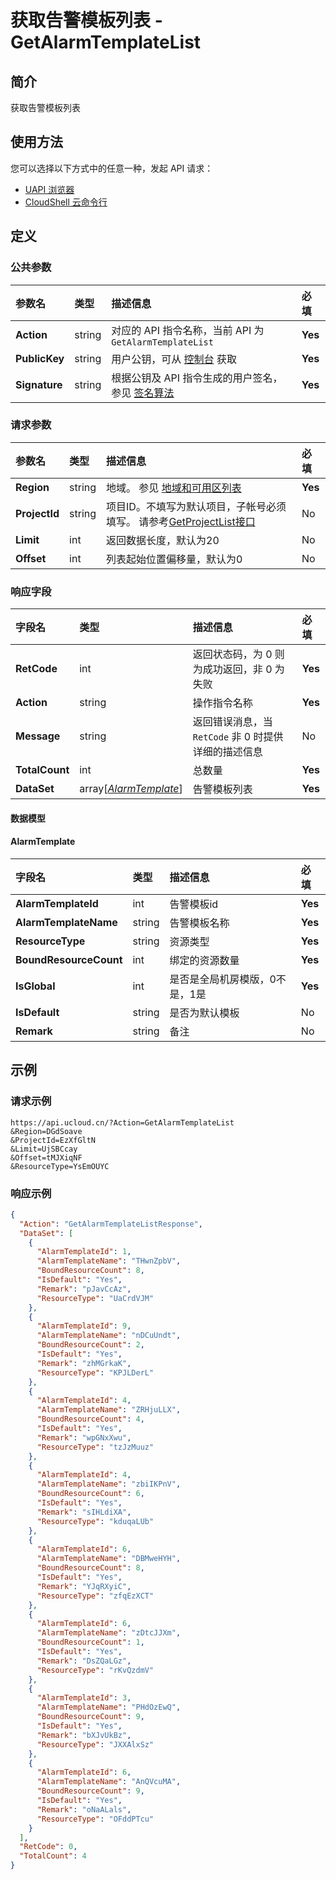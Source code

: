 # 获取告警模板列表 - GetAlarmTemplateList

## 简介

获取告警模板列表






## 使用方法

您可以选择以下方式中的任意一种，发起 API 请求：
- [UAPI 浏览器](https://console.ucloud.cn/uapi/detail?id=GetAlarmTemplateList)
- [CloudShell 云命令行](https://shell.ucloud.cn/)


## 定义

### 公共参数

| 参数名 | 类型 | 描述信息 | 必填 |
|:---|:---|:---|:---|
| **Action**     | string  | 对应的 API 指令名称，当前 API 为 `GetAlarmTemplateList`                        | **Yes** |
| **PublicKey**  | string  | 用户公钥，可从 [控制台](https://console.ucloud.cn/uapi/apikey) 获取                                             | **Yes** |
| **Signature**  | string  | 根据公钥及 API 指令生成的用户签名，参见 [签名算法](api/summary/signature.md)  | **Yes** |

### 请求参数

| 参数名 | 类型 | 描述信息 | 必填 |
|:---|:---|:---|:---|
| **Region** | string | 地域。 参见 [地域和可用区列表](api/summary/regionlist) |**Yes**|
| **ProjectId** | string | 项目ID。不填写为默认项目，子帐号必须填写。 请参考[GetProjectList接口](../summary/get_project_list) |No|
| **Limit** | int | 返回数据长度，默认为20 |No|
| **Offset** | int | 列表起始位置偏移量，默认为0 |No|

### 响应字段

| 字段名 | 类型 | 描述信息 | 必填 |
|:---|:---|:---|:---|
| **RetCode** | int | 返回状态码，为 0 则为成功返回，非 0 为失败 |**Yes**|
| **Action** | string | 操作指令名称 |**Yes**|
| **Message** | string | 返回错误消息，当 `RetCode` 非 0 时提供详细的描述信息 |No|
| **TotalCount** | int | 总数量 |**Yes**|
| **DataSet** | array[[*AlarmTemplate*](#AlarmTemplate)] | 告警模板列表 |**Yes**|

#### 数据模型


#### AlarmTemplate

| 字段名 | 类型 | 描述信息 | 必填 |
|:---|:---|:---|:---|
| **AlarmTemplateId** | int | 告警模板id |**Yes**|
| **AlarmTemplateName** | string | 告警模板名称 |**Yes**|
| **ResourceType** | string | 资源类型 |**Yes**|
| **BoundResourceCount** | int | 绑定的资源数量 |**Yes**|
| **IsGlobal** | int | 是否是全局机房模版，0不是，1是 |**Yes**|
| **IsDefault** | string | 是否为默认模板 |No|
| **Remark** | string | 备注 |No|

## 示例

### 请求示例
    
```
https://api.ucloud.cn/?Action=GetAlarmTemplateList
&Region=DGdSoave
&ProjectId=EzXfGltN
&Limit=UjSBCcay
&Offset=tMJXiqNF
&ResourceType=YsEmOUYC
```

### 响应示例
    
```json
{
  "Action": "GetAlarmTemplateListResponse",
  "DataSet": [
    {
      "AlarmTemplateId": 1,
      "AlarmTemplateName": "THwnZpbV",
      "BoundResourceCount": 8,
      "IsDefault": "Yes",
      "Remark": "pJavCcAz",
      "ResourceType": "UaCrdVJM"
    },
    {
      "AlarmTemplateId": 9,
      "AlarmTemplateName": "nDCuUndt",
      "BoundResourceCount": 2,
      "IsDefault": "Yes",
      "Remark": "zhMGrkaK",
      "ResourceType": "KPJLDerL"
    },
    {
      "AlarmTemplateId": 4,
      "AlarmTemplateName": "ZRHjuLLX",
      "BoundResourceCount": 4,
      "IsDefault": "Yes",
      "Remark": "wpGNxXwu",
      "ResourceType": "tzJzMuuz"
    },
    {
      "AlarmTemplateId": 4,
      "AlarmTemplateName": "zbiIKPnV",
      "BoundResourceCount": 6,
      "IsDefault": "Yes",
      "Remark": "sIHLdiXA",
      "ResourceType": "kduqaLUb"
    },
    {
      "AlarmTemplateId": 6,
      "AlarmTemplateName": "DBMweHYH",
      "BoundResourceCount": 8,
      "IsDefault": "Yes",
      "Remark": "YJqRXyiC",
      "ResourceType": "zfqEzXCT"
    },
    {
      "AlarmTemplateId": 6,
      "AlarmTemplateName": "zDtcJJXm",
      "BoundResourceCount": 1,
      "IsDefault": "Yes",
      "Remark": "DsZQaLGz",
      "ResourceType": "rKvQzdmV"
    },
    {
      "AlarmTemplateId": 3,
      "AlarmTemplateName": "PHdOzEwQ",
      "BoundResourceCount": 9,
      "IsDefault": "Yes",
      "Remark": "bXJvUkBz",
      "ResourceType": "JXXAlxSz"
    },
    {
      "AlarmTemplateId": 6,
      "AlarmTemplateName": "AnQVcuMA",
      "BoundResourceCount": 9,
      "IsDefault": "Yes",
      "Remark": "oNaALals",
      "ResourceType": "OFddPTcu"
    }
  ],
  "RetCode": 0,
  "TotalCount": 4
}
```





